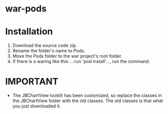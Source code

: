 # war-pods

# Installation
1. Download the source code zip.
2. Rename the folder's name to Pods.
3. Move the Pods folder to the war project's root folder.
4. If there is a waring like this: ...run 'pod install'..., run the command.

# IMPORTANT
- The JBChartView tooklit has been customized, so replace the classes in the JBChartView folder with the old classes. The old classes is that what you just downloaded it.

